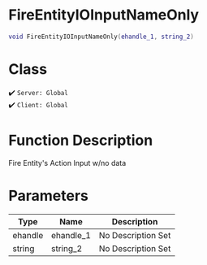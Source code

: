 # FireEntityIOInputNameOnly
```lua
void FireEntityIOInputNameOnly(ehandle_1, string_2)
```
# Class
✔️ `Server: Global`  
✔️ `Client: Global`  

# Function Description
Fire Entity's Action Input w/no data
# Parameters
Type|Name|Description
--|--|--
ehandle|ehandle_1|No Description Set
string|string_2|No Description Set
